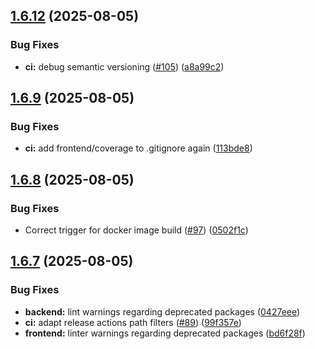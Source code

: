 ## [1.6.12](https://github.com/homa8511/turnier-app/compare/v1.6.11...v1.6.12) (2025-08-05)


### Bug Fixes

* **ci:** debug semantic versioning ([#105](https://github.com/homa8511/turnier-app/issues/105)) ([a8a99c2](https://github.com/homa8511/turnier-app/commit/a8a99c2675a33639e10a19c81dd0f2b5cd86a359))

## [1.6.9](https://github.com/homa8511/turnier-app/compare/v1.6.8...v1.6.9) (2025-08-05)


### Bug Fixes

* **ci:** add frontend/coverage to .gitignore again ([113bde8](https://github.com/homa8511/turnier-app/commit/113bde8781779c6379a50097f5b524eb4e68f26b))

## [1.6.8](https://github.com/homa8511/turnier-app/compare/v1.6.7...v1.6.8) (2025-08-05)


### Bug Fixes

* Correct trigger for docker image build ([#97](https://github.com/homa8511/turnier-app/issues/97)) ([0502f1c](https://github.com/homa8511/turnier-app/commit/0502f1c2873882ea3d7282e12cb30e168ee1f356))

## [1.6.7](https://github.com/homa8511/turnier-app/compare/v1.6.6...v1.6.7) (2025-08-05)


### Bug Fixes

* **backend:** lint warnings regarding deprecated packages ([0427eee](https://github.com/homa8511/turnier-app/commit/0427eee4d0e9839d9d9e2948b0bb0e30c94b221b))
* **ci:** adapt release actions path filters ([#89](https://github.com/homa8511/turnier-app/issues/89)) ([99f357e](https://github.com/homa8511/turnier-app/commit/99f357e331939a55c43c6d4afccdd9a077f79f02))
* **frontend:** linter warnings regarding deprecated packages ([bd6f28f](https://github.com/homa8511/turnier-app/commit/bd6f28fb718c992daac2247073384365222a4162))
